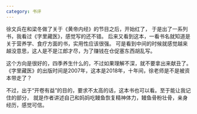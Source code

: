```yaml
---
category: 书评
---
```

徐文兵在和梁冬做了关于《黄帝内经》的节目之后，开始红了，
于是出了一系列书，我看过《字里藏医》，感觉写的还不错。
后来又看到这本，一看书名就知道是关于营养学、食疗方面的书，实用性应该很强。
可是看到中间的时候就感觉越来越没意思，这人是不是江郎才尽，为了赚钱在仓促塞东西胡乱写。

这个方向是很好的，四季养生什么的，不过如果理解不深，就不要拿出来献丑了。
《字里藏医》的出版时间是2007年，这本是2018年，十年间，徐老师是不是被资本带走了？

不过，出于“开卷有益”的目的，要求不太高的话，这本书也可以看。至于能让我记住的部分，
就是作者讲述自己和妈妈吃鳗鱼恢复精神体力，鳗鱼骨粉壮骨，亲身经历，感觉可信。
